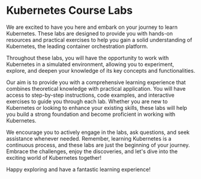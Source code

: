 # Kubernetes Course Labs

We are excited to have you here and embark on your journey to learn Kubernetes. These labs are designed to provide you with hands-on resources and practical exercises to help you gain a solid understanding of Kubernetes, the leading container orchestration platform.

Throughout these labs, you will have the opportunity to work with Kubernetes in a simulated environment, allowing you to experiment, explore, and deepen your knowledge of its key concepts and functionalities.

Our aim is to provide you with a comprehensive learning experience that combines theoretical knowledge with practical application. You will have access to step-by-step instructions, code examples, and interactive exercises to guide you through each lab. Whether you are new to Kubernetes or looking to enhance your existing skills, these labs will help you build a strong foundation and become proficient in working with Kubernetes.

We encourage you to actively engage in the labs, ask questions, and seek assistance whenever needed. Remember, learning Kubernetes is a continuous process, and these labs are just the beginning of your journey. Embrace the challenges, enjoy the discoveries, and let's dive into the exciting world of Kubernetes together!

Happy exploring and have a fantastic learning experience!
